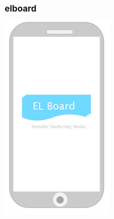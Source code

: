 # elboard
![alt text](https://github.com/sanshanthan/elboard/blob/main/assets/intro_sc.png?raw=true)
